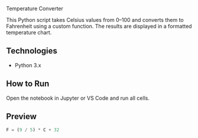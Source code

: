 Temperature Converter

This Python script takes Celsius values from 0–100 and converts them to Fahrenheit using a custom function. The results are displayed in a formatted temperature chart.

## Technologies
- Python 3.x

## How to Run
Open the notebook in Jupyter or VS Code and run all cells.

## Preview
```python
F = (9 / 5) * C + 32
